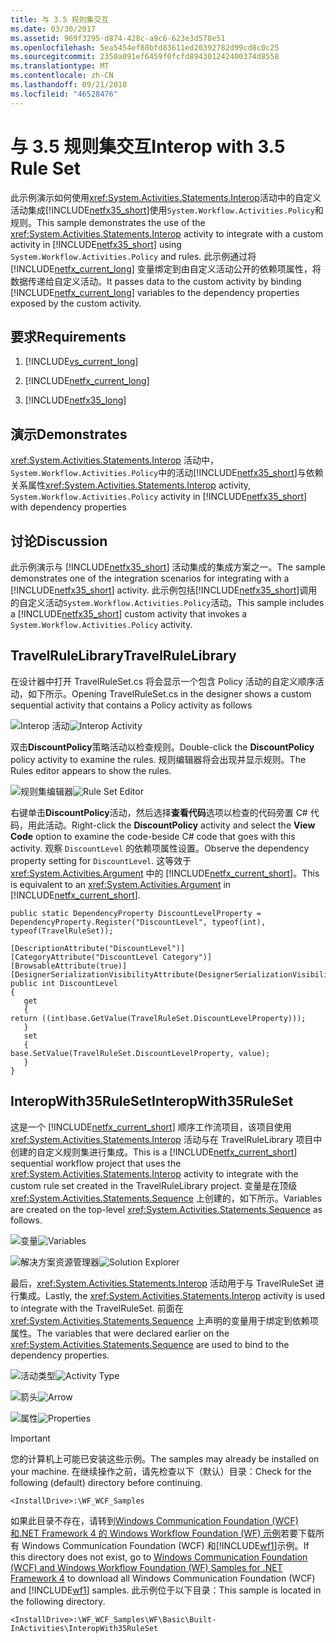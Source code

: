 ```yaml
---
title: 与 3.5 规则集交互
ms.date: 03/30/2017
ms.assetid: 969f3295-d874-428c-a9c6-623e3d578e51
ms.openlocfilehash: 5ea5454ef80bfd83611ed20392782d99cd8c0c25
ms.sourcegitcommit: 2350a091ef6459f0fcfd894301242400374d8558
ms.translationtype: MT
ms.contentlocale: zh-CN
ms.lasthandoff: 09/21/2018
ms.locfileid: "46528476"
---
```

# <a name="interop-with-35-rule-set"></a><span data-ttu-id="1243d-102">与 3.5 规则集交互</span><span class="sxs-lookup"><span data-stu-id="1243d-102">Interop with 3.5 Rule Set</span></span>
<span data-ttu-id="1243d-103">此示例演示如何使用<xref:System.Activities.Statements.Interop>活动中的自定义活动集成[!INCLUDE[netfx35_short](../../../../includes/netfx35-short-md.md)]使用<!--zz <xref:System.Workflow.Activities.Policy> -->`System.Workflow.Activities.Policy`和规则。</span><span class="sxs-lookup"><span data-stu-id="1243d-103">This sample demonstrates the use of the <xref:System.Activities.Statements.Interop> activity to integrate with a custom activity in [!INCLUDE[netfx35_short](../../../../includes/netfx35-short-md.md)] using <!--zz <xref:System.Workflow.Activities.Policy> --> `System.Workflow.Activities.Policy` and rules.</span></span> <span data-ttu-id="1243d-104">此示例通过将 [!INCLUDE[netfx_current_long](../../../../includes/netfx-current-long-md.md)] 变量绑定到由自定义活动公开的依赖项属性，将数据传递给自定义活动。</span><span class="sxs-lookup"><span data-stu-id="1243d-104">It passes data to the custom activity by binding [!INCLUDE[netfx_current_long](../../../../includes/netfx-current-long-md.md)] variables to the dependency properties exposed by the custom activity.</span></span>  
  
## <a name="requirements"></a><span data-ttu-id="1243d-105">要求</span><span class="sxs-lookup"><span data-stu-id="1243d-105">Requirements</span></span>  
  
1.  [!INCLUDE[vs_current_long](../../../../includes/vs-current-long-md.md)]  
  
2.  [!INCLUDE[netfx_current_long](../../../../includes/netfx-current-long-md.md)]  
  
3.  [!INCLUDE[netfx35_long](../../../../includes/netfx35-long-md.md)]  
  
## <a name="demonstrates"></a><span data-ttu-id="1243d-106">演示</span><span class="sxs-lookup"><span data-stu-id="1243d-106">Demonstrates</span></span>  
 <span data-ttu-id="1243d-107"><xref:System.Activities.Statements.Interop> 活动中， <!--zz <xref:System.Workflow.Activities.Policy> --> `System.Workflow.Activities.Policy`中的活动[!INCLUDE[netfx35_short](../../../../includes/netfx35-short-md.md)]与依赖关系属性</span><span class="sxs-lookup"><span data-stu-id="1243d-107"><xref:System.Activities.Statements.Interop> activity, <!--zz <xref:System.Workflow.Activities.Policy> --> `System.Workflow.Activities.Policy` activity in [!INCLUDE[netfx35_short](../../../../includes/netfx35-short-md.md)] with dependency properties</span></span>  
  
## <a name="discussion"></a><span data-ttu-id="1243d-108">讨论</span><span class="sxs-lookup"><span data-stu-id="1243d-108">Discussion</span></span>  
 <span data-ttu-id="1243d-109">此示例演示与 [!INCLUDE[netfx35_short](../../../../includes/netfx35-short-md.md)] 活动集成的集成方案之一。</span><span class="sxs-lookup"><span data-stu-id="1243d-109">The sample demonstrates one of the integration scenarios for integrating with a [!INCLUDE[netfx35_short](../../../../includes/netfx35-short-md.md)] activity.</span></span> <span data-ttu-id="1243d-110">此示例包括[!INCLUDE[netfx35_short](../../../../includes/netfx35-short-md.md)]调用的自定义活动<!--zz <xref:System.Workflow.Activities.Policy> -->`System.Workflow.Activities.Policy`活动。</span><span class="sxs-lookup"><span data-stu-id="1243d-110">This sample includes a [!INCLUDE[netfx35_short](../../../../includes/netfx35-short-md.md)] custom activity that invokes a <!--zz <xref:System.Workflow.Activities.Policy> --> `System.Workflow.Activities.Policy` activity.</span></span>  
  
## <a name="travelrulelibrary"></a><span data-ttu-id="1243d-111">TravelRuleLibrary</span><span class="sxs-lookup"><span data-stu-id="1243d-111">TravelRuleLibrary</span></span>  
 <span data-ttu-id="1243d-112">在设计器中打开 TravelRuleSet.cs 将会显示一个包含 Policy 活动的自定义顺序活动，如下所示。</span><span class="sxs-lookup"><span data-stu-id="1243d-112">Opening TravelRuleSet.cs in the designer shows a custom sequential activity that contains a Policy activity as follows</span></span>  
  
 <span data-ttu-id="1243d-113">![Interop 活动](../../../../docs/framework/windows-workflow-foundation/samples/media/interoprulespolicy.jpg "InteropRulesPolicy")</span><span class="sxs-lookup"><span data-stu-id="1243d-113">![Interop Activity](../../../../docs/framework/windows-workflow-foundation/samples/media/interoprulespolicy.jpg "InteropRulesPolicy")</span></span>  
  
 <span data-ttu-id="1243d-114">双击**DiscountPolicy**策略活动以检查规则。</span><span class="sxs-lookup"><span data-stu-id="1243d-114">Double-click the **DiscountPolicy** policy activity to examine the rules.</span></span> <span data-ttu-id="1243d-115">规则编辑器将会出现并显示规则。</span><span class="sxs-lookup"><span data-stu-id="1243d-115">The Rules editor appears to show the rules.</span></span>  
  
 <span data-ttu-id="1243d-116">![规则集编辑器](../../../../docs/framework/windows-workflow-foundation/samples/media/interoprulesruleseteditor.jpg "InteropRulesRuleSetEditor")</span><span class="sxs-lookup"><span data-stu-id="1243d-116">![Rule Set Editor](../../../../docs/framework/windows-workflow-foundation/samples/media/interoprulesruleseteditor.jpg "InteropRulesRuleSetEditor")</span></span>  
  
 <span data-ttu-id="1243d-117">右键单击**DiscountPolicy**活动，然后选择**查看代码**选项以检查的代码旁置 C# 代码，用此活动。</span><span class="sxs-lookup"><span data-stu-id="1243d-117">Right-click the **DiscountPolicy** activity and select the **View Code** option to examine the code-beside C# code that goes with this activity.</span></span> <span data-ttu-id="1243d-118">观察 `DiscountLevel` 的依赖项属性设置。</span><span class="sxs-lookup"><span data-stu-id="1243d-118">Observe the dependency property setting for `DiscountLevel`.</span></span> <span data-ttu-id="1243d-119">这等效于 <xref:System.Activities.Argument> 中的 [!INCLUDE[netfx_current_short](../../../../includes/netfx-current-short-md.md)]。</span><span class="sxs-lookup"><span data-stu-id="1243d-119">This is equivalent to an <xref:System.Activities.Argument> in [!INCLUDE[netfx_current_short](../../../../includes/netfx-current-short-md.md)].</span></span>  
  
```  
public static DependencyProperty DiscountLevelProperty = DependencyProperty.Register("DiscountLevel", typeof(int), typeof(TravelRuleSet));  
  
[DescriptionAttribute("DiscountLevel")]  
[CategoryAttribute("DiscountLevel Category")]  
[BrowsableAttribute(true)]  
[DesignerSerializationVisibilityAttribute(DesignerSerializationVisibility.Visible)]  
public int DiscountLevel  
{  
   get  
   {  
return ((int)base.GetValue(TravelRuleSet.DiscountLevelProperty)));  
   }  
   set  
   {  
base.SetValue(TravelRuleSet.DiscountLevelProperty, value);  
   }  
}  
```  
  
## <a name="interopwith35ruleset"></a><span data-ttu-id="1243d-120">InteropWith35RuleSet</span><span class="sxs-lookup"><span data-stu-id="1243d-120">InteropWith35RuleSet</span></span>  
 <span data-ttu-id="1243d-121">这是一个 [!INCLUDE[netfx_current_short](../../../../includes/netfx-current-short-md.md)] 顺序工作流项目，该项目使用 <xref:System.Activities.Statements.Interop> 活动与在 TravelRuleLibrary 项目中创建的自定义规则集进行集成。</span><span class="sxs-lookup"><span data-stu-id="1243d-121">This is a [!INCLUDE[netfx_current_short](../../../../includes/netfx-current-short-md.md)] sequential workflow project that uses the <xref:System.Activities.Statements.Interop> activity to integrate with the custom rule set created in the TravelRuleLibrary project.</span></span> <span data-ttu-id="1243d-122">变量是在顶级 <xref:System.Activities.Statements.Sequence> 上创建的，如下所示。</span><span class="sxs-lookup"><span data-stu-id="1243d-122">Variables are created on the top-level <xref:System.Activities.Statements.Sequence> as follows.</span></span>  
  
 <span data-ttu-id="1243d-123">![变量](../../../../docs/framework/windows-workflow-foundation/samples/media/interoprulesvariables.jpg "InteropRulesVariables")</span><span class="sxs-lookup"><span data-stu-id="1243d-123">![Variables](../../../../docs/framework/windows-workflow-foundation/samples/media/interoprulesvariables.jpg "InteropRulesVariables")</span></span>  
  
 <span data-ttu-id="1243d-124">![解决方案资源管理器](../../../../docs/framework/windows-workflow-foundation/samples/media/interoprulessolutionexplorer.jpg "InteropRulesSolutionExplorer")</span><span class="sxs-lookup"><span data-stu-id="1243d-124">![Solution Explorer](../../../../docs/framework/windows-workflow-foundation/samples/media/interoprulessolutionexplorer.jpg "InteropRulesSolutionExplorer")</span></span>  
  
 <span data-ttu-id="1243d-125">最后，<xref:System.Activities.Statements.Interop> 活动用于与 TravelRuleSet 进行集成。</span><span class="sxs-lookup"><span data-stu-id="1243d-125">Lastly, the <xref:System.Activities.Statements.Interop> activity is used to integrate with the TravelRuleSet.</span></span> <span data-ttu-id="1243d-126">前面在 <xref:System.Activities.Statements.Sequence> 上声明的变量用于绑定到依赖项属性。</span><span class="sxs-lookup"><span data-stu-id="1243d-126">The variables that were declared earlier on the <xref:System.Activities.Statements.Sequence> are used to bind to the dependency properties.</span></span>  
  
 <span data-ttu-id="1243d-127">![活动类型](../../../../docs/framework/windows-workflow-foundation/samples/media/interoprules.jpg "InteropRules")</span><span class="sxs-lookup"><span data-stu-id="1243d-127">![Activity Type](../../../../docs/framework/windows-workflow-foundation/samples/media/interoprules.jpg "InteropRules")</span></span>  
  
 <span data-ttu-id="1243d-128">![箭头](../../../../docs/framework/windows-workflow-foundation/samples/media/interoprulesarrow.jpg "InteropRulesArrow")</span><span class="sxs-lookup"><span data-stu-id="1243d-128">![Arrow](../../../../docs/framework/windows-workflow-foundation/samples/media/interoprulesarrow.jpg "InteropRulesArrow")</span></span>  
  
 <span data-ttu-id="1243d-129">![属性](../../../../docs/framework/windows-workflow-foundation/samples/media/interoprulesproperties.jpg "InteropRulesProperties")</span><span class="sxs-lookup"><span data-stu-id="1243d-129">![Properties](../../../../docs/framework/windows-workflow-foundation/samples/media/interoprulesproperties.jpg "InteropRulesProperties")</span></span>  
  
> [!IMPORTANT]
>  <span data-ttu-id="1243d-130">您的计算机上可能已安装这些示例。</span><span class="sxs-lookup"><span data-stu-id="1243d-130">The samples may already be installed on your machine.</span></span> <span data-ttu-id="1243d-131">在继续操作之前，请先检查以下（默认）目录：</span><span class="sxs-lookup"><span data-stu-id="1243d-131">Check for the following (default) directory before continuing.</span></span>  
>   
>  `<InstallDrive>:\WF_WCF_Samples`  
>   
>  <span data-ttu-id="1243d-132">如果此目录不存在，请转到[Windows Communication Foundation (WCF) 和.NET Framework 4 的 Windows Workflow Foundation (WF) 示例](https://go.microsoft.com/fwlink/?LinkId=150780)若要下载所有 Windows Communication Foundation (WCF) 和[!INCLUDE[wf1](../../../../includes/wf1-md.md)]示例。</span><span class="sxs-lookup"><span data-stu-id="1243d-132">If this directory does not exist, go to [Windows Communication Foundation (WCF) and Windows Workflow Foundation (WF) Samples for .NET Framework 4](https://go.microsoft.com/fwlink/?LinkId=150780) to download all Windows Communication Foundation (WCF) and [!INCLUDE[wf1](../../../../includes/wf1-md.md)] samples.</span></span> <span data-ttu-id="1243d-133">此示例位于以下目录：</span><span class="sxs-lookup"><span data-stu-id="1243d-133">This sample is located in the following directory.</span></span>  
>   
>  `<InstallDrive>:\WF_WCF_Samples\WF\Basic\Built-InActivities\InteropWith35RuleSet`
